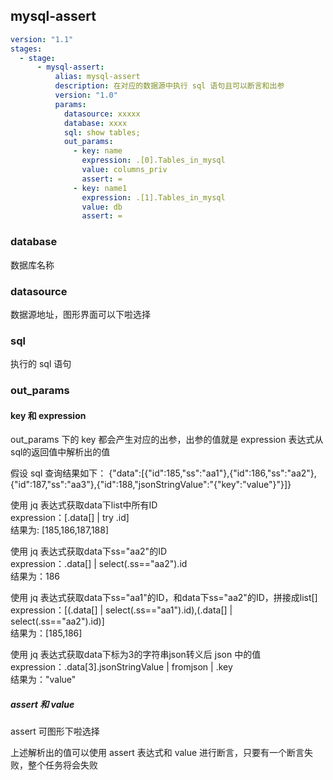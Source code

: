 ## mysql-assert
```yaml
version: "1.1"
stages:
  - stage:
      - mysql-assert:
          alias: mysql-assert
          description: 在对应的数据源中执行 sql 语句且可以断言和出参
          version: "1.0"
          params:
            datasource: xxxxx
            database: xxxx
            sql: show tables;
            out_params:
              - key: name
                expression: .[0].Tables_in_mysql
                value: columns_priv
                assert: =
              - key: name1
                expression: .[1].Tables_in_mysql
                value: db
                assert: =
```

### database
数据库名称

### datasource
数据源地址，图形界面可以下啦选择

### sql
执行的 sql 语句

### out_params

#### key 和 expression

out_params 下的 key 都会产生对应的出参，出参的值就是 expression 表达式从sql的返回值中解析出的值

假设 sql 查询结果如下： {"data":[{"id":185,"ss":"aa1"},{"id":186,"ss":"aa2"},{"id":187,"ss":"aa3"},{"id":188,"jsonStringValue":"{\"key\":\"value\"}"}]} </br>

使用 jq 表达式获取data下list中所有ID</br>
expression：[.data[] | try .id] </br>
结果为: [185,186,187,188]


使用 jq 表达式获取data下ss="aa2"的ID</br>
expression：.data[] | select(.ss=="aa2").id </br>
结果为：186

使用 jq 表达式获取data下ss="aa1"的ID，和data下ss="aa2"的ID，拼接成list[]</br>
expression：[(.data[] | select(.ss=="aa1").id),(.data[] | select(.ss=="aa2").id)]</br>
结果为：[185,186]

使用 jq 表达式获取data下标为3的字符串json转义后 json 中的值</br>
expression：.data[3].jsonStringValue | fromjson | .key </br>
结果为："value"


##### assert 和 value

assert 可图形下啦选择

上述解析出的值可以使用 assert 表达式和 value 进行断言，只要有一个断言失败，整个任务将会失败


